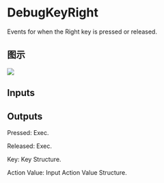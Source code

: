 # DebugKeyRight

Events for when the Right key is pressed or released.

## 图示

![]($-20221218-19203748.png)

## Inputs

## Outputs

Pressed: Exec.

Released: Exec.

Key: Key Structure.

Action Value: Input Action Value Structure.

